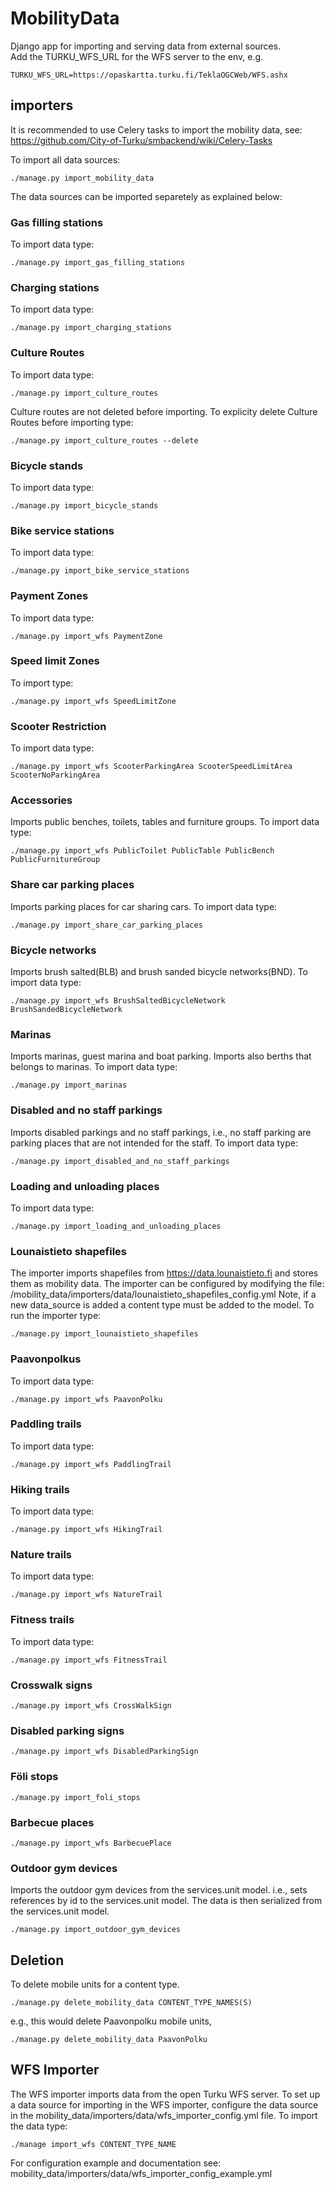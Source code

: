 # MobilityData

Django app for importing and serving data from external sources.  
Add the TURKU_WFS_URL for the WFS server to the env, e.g.
```
TURKU_WFS_URL=https://opaskartta.turku.fi/TeklaOGCWeb/WFS.ashx
```

## importers
It is recommended to use Celery tasks to import the mobility data,
see: https://github.com/City-of-Turku/smbackend/wiki/Celery-Tasks

To import all data sources:
```
./manage.py import_mobility_data
```
The data sources can be imported separetely as explained below:

### Gas filling stations  
To import data type:  
```
./manage.py import_gas_filling_stations  
```
### Charging stations  
To import data type:  
```
./manage.py import_charging_stations  
```
### Culture Routes
To import data type:  
```
./manage.py import_culture_routes  
```
Culture routes are not deleted before importing. To explicity delete Culture Routes before importing type:  
```
./manage.py import_culture_routes --delete  
```
### Bicycle stands  
To import data type:  
```
./manage.py import_bicycle_stands 
```

### Bike service stations
To import data type:  
```
./manage.py import_bike_service_stations
```

### Payment Zones
To import data type:
```
./manage.py import_wfs PaymentZone
```

### Speed limit Zones
To import type:
```
./manage.py import_wfs SpeedLimitZone
```

### Scooter Restriction
To import data type:
```
./manage.py import_wfs ScooterParkingArea ScooterSpeedLimitArea ScooterNoParkingArea
```

### Accessories
Imports public benches, toilets, tables and furniture groups.
To import data type:
```
./manage.py import_wfs PublicToilet PublicTable PublicBench PublicFurnitureGroup
```
### Share car parking places
Imports parking places for car sharing cars. 
To import data type:
```
./manage.py import_share_car_parking_places
```

### Bicycle networks
Imports brush salted(BLB) and brush sanded bicycle networks(BND).
To import data type:
```
./manage.py import_wfs BrushSaltedBicycleNetwork BrushSandedBicycleNetwork
```

### Marinas
Imports marinas, guest marina and boat parking.
Imports also berths that belongs to marinas.
To import data type:
```
./manage.py import_marinas
```

### Disabled and no staff parkings
Imports disabled parkings and no staff parkings, i.e., no staff parking are parking places that are not intended for the staff.
To import data type:
```
./manage.py import_disabled_and_no_staff_parkings
```

### Loading and unloading places
To import data type:
```
./manage.py import_loading_and_unloading_places
```

### Lounaistieto shapefiles
The importer imports shapefiles from https://data.lounaistieto.fi and stores them
as mobility data. The importer can be configured by modifying the file:
/mobility_data/importers/data/lounaistieto_shapefiles_config.yml
Note, if a new data_source is added a content type must be added to the model.
To run the importer type:
```
./manage.py import_lounaistieto_shapefiles
```

### Paavonpolkus
To import data type:
```
./manage.py import_wfs PaavonPolku
```
### Paddling trails
To import data type:
```
./manage.py import_wfs PaddlingTrail
```

### Hiking trails
To import data type:
```
./manage.py import_wfs HikingTrail
```

### Nature trails
To import data type:
```
./manage.py import_wfs NatureTrail
```

### Fitness trails
To import data type:
```
./manage.py import_wfs FitnessTrail
```

### Crosswalk signs
```
./manage.py import_wfs CrossWalkSign

```
### Disabled parking signs
```
./manage.py import_wfs DisabledParkingSign
```

### Föli stops
```
./manage.py import_foli_stops
```

### Barbecue places
```
./manage.py import_wfs BarbecuePlace
```

### Outdoor gym devices
Imports the outdoor gym devices from the services.unit model. i.e., sets references by id to the services.unit model. The data is then serialized from the services.unit model.
```
./manage.py import_outdoor_gym_devices
```

## Deletion
To delete mobile units for a content type.
```
./manage.py delete_mobility_data CONTENT_TYPE_NAMES(S)
```
e.g., this would delete Paavonpolku mobile units,
```
./manage.py delete_mobility_data PaavonPolku
```

## WFS Importer
The WFS importer imports data from the open Turku WFS server.
To set up a data source for importing in the WFS importer, configure the data source in the mobility_data/importers/data/wfs_importer_config.yml file.
To import the data type:
```
./manage import_wfs CONTENT_TYPE_NAME
```

For configuration example and documentation see: 
mobility_data/importers/data/wfs_importer_config_example.yml
